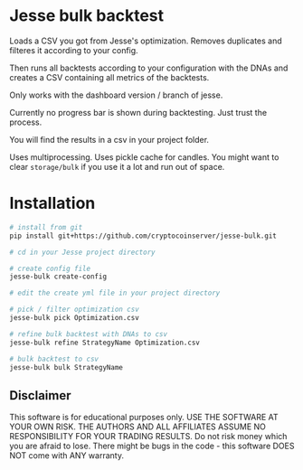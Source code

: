 # Jesse bulk backtest

Loads a CSV you got from Jesse's optimization. Removes duplicates and filteres it according to your config.

Then runs all backtests according to your configuration with the DNAs and creates a CSV containing all metrics of the backtests.

Only works with the dashboard version / branch of jesse.

Currently no progress bar is shown during backtesting. Just trust the process.

You will find the results in a csv in your project folder. 

Uses multiprocessing. Uses pickle cache for candles. You might want to clear `storage/bulk` if you use it a lot and run out of space.

# Installation

```sh
# install from git
pip install git+https://github.com/cryptocoinserver/jesse-bulk.git

# cd in your Jesse project directory

# create config file
jesse-bulk create-config

# edit the create yml file in your project directory 

# pick / filter optimization csv
jesse-bulk pick Optimization.csv

# refine bulk backtest with DNAs to csv
jesse-bulk refine StrategyName Optimization.csv

# bulk backtest to csv
jesse-bulk bulk StrategyName 

```


## Disclaimer
This software is for educational purposes only. USE THE SOFTWARE AT YOUR OWN RISK. THE AUTHORS AND ALL AFFILIATES ASSUME NO RESPONSIBILITY FOR YOUR TRADING RESULTS. Do not risk money which you are afraid to lose. There might be bugs in the code - this software DOES NOT come with ANY warranty.
